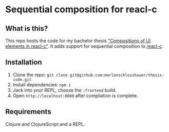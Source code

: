 # Sequential composition for reacl-c

## What is this?
This repo hosts the code for my bachelor thesis ["Compositions of UI elements in reacl-c"](https://github.com/marlonschlosshauer/thesis). It adds support for sequential composition to [reacl-c](https://github.com/active-group/reacl-c/).

## Installation

1. Clone the repo: ``git clone git@github.com:marlonschlosshauer/thesis-code.git``
2. Install dependencies: ``npm i``
3. Jack into your REPL, choose the ``:frontend`` build.
4. Open ``http://localhost:8080`` after compliation is complete.

## Requirements

Clojure and ClojureScript and a REPL.
